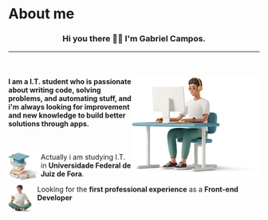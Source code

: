 #   About me



<h3 align="center">Hi you there 👋🏻 I'm Gabriel Campos.</h3>

<hr>
<br>

<div>
<img align="right" src="./plus/me.png" alt="">
<h4 align="left" > I am a I.T. student who is passionate about writing code, solving problems, and automating stuff, and i'm always looking for improvement and new knowledge to build better solutions through apps.</h4>
</div>

<br>



<img align="left" src="./plus/x.png" alt="" width="65px" height="55px"> <p>Actually i am studying I.T. in <b>Universidade Federal de Juiz de Fora</b>.</p>

<img align="left" src="./plus/xx.png" alt="" width="58px" height="55px"><p>Looking for the <b>first professional experience</b> as a <b>Front-end Developer</b></p>





<br>





